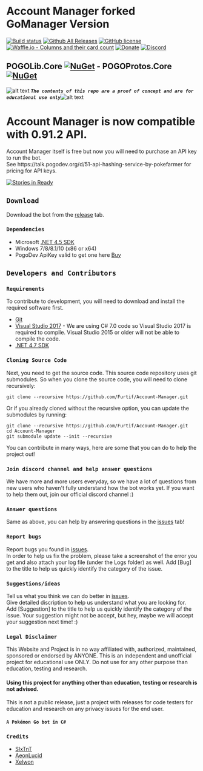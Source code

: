 # Account Manager forked GoManager Version

<!-- define variables -->
[1.1]: http://i.imgur.com/M4fJ65n.png (ATTENTION)

[![Build status](https://ci.appveyor.com/api/projects/status/ty7qju9owadajway/branch/master?svg=true)](https://ci.appveyor.com/project/RocketBot/account-manager/branch/master) [![Github All Releases](https://img.shields.io/github/downloads/Furtif/Account-Manager/total.svg?maxAge=250)](https://github.com/Furtif/Account-Manager/releases) 
[![GitHub license](https://img.shields.io/badge/license-GNU-blue.svg)](https://raw.githubusercontent.com/Furtif/Account-Manager/master/License.md) 
[![Waffle.io - Columns and their card count](https://badge.waffle.io/Furtif/Account-Manager.svg?columns=all)](https://waffle.io/Furtif/Account-Manager) [![Donate](https://img.shields.io/badge/Donate-PayPal-green.svg)](https://www.paypal.com/cgi-bin/webscr?cmd=_s-xclick&hosted_button_id=SNATC29B4ZJD4) [![Discord](https://img.shields.io/badge/Discord-Online-blue.svg)](https://discord.gg/rkm4xhX)

## POGOLib.Core [![NuGet](https://img.shields.io/nuget/v/POGOLib.Core.svg?maxAge=60)](https://www.nuget.org/packages/POGOLib.Core) - POGOProtos.Core [![NuGet](https://img.shields.io/nuget/vpre/POGOProtos.Core.svg?maxAge=60)](https://www.nuget.org/packages/POGOProtos.Core)


![alt text][1.1] <strong><em>`The contents of this repo are a proof of concept and are for educational use only`</em></strong>![alt text][1.1]<br/>

<h1>Account Manager is now compatible with 0.91.2 API.</h1>

<p>
Account Manager itself is free but now you will need to purchase an API key to run the bot.
<br/>
See https://talk.pogodev.org/d/51-api-hashing-service-by-pokefarmer for pricing for API keys.
</p>

[![Stories in Ready](https://discordapp.com/api/guilds/335455302965002242/widget.png?style=banner3&time-)](https://discord.gg/rkm4xhX)

## `Download`
Download the bot from the [release](https://github.com/Furtif/Account-Manager/releases) tab.  

### `Dependencies`
 - Microsoft [.NET 4.5 SDK](https://www.microsoft.com/en-us/download/details.aspx?id=55170&desc=dotnet47)
 - Windows 7/8/8.1/10 (x86 or x64)
 - PogoDev ApiKey valid to get one here [Buy](https://talk.pogodev.org/d/51-api-hashing-service-by-pokefarmer)

## `Developers and Contributors`

### `Requirements`

To contribute to development, you will need to download and install the required software first.

- [Git](https://git-scm.com/downloads)
- [Visual Studio 2017](https://www.visualstudio.com/vs/whatsnew/) - We are using C# 7.0 code so Visual Studio 2017 is required to compile. Visual Studio 2015 or older will not be able to compile the code.
- [.NET 4.7 SDK](https://www.microsoft.com/en-us/download/details.aspx?id=55170&desc=dotnet47)

### `Cloning Source Code`

Next, you need to get the source code.  This source code repository uses git submodules. So when you clone the source code, you will need to clone recursively:

```
git clone --recursive https://github.com/Furtif/Account-Manager.git
```

Or if you already cloned without the recursive option, you can update the submodules by running:

```
git clone --recursive https://github.com/Furtif/Account-Manager.git
cd Account-Manager
git submodule update --init --recursive
```

 You can contribute in many ways, here are some that you can do to help the project out!

### `Join discord channel and help answer questions`
 We have more and more users everyday, so we have a lot of questions from new users who haven't fully understand how the bot works yet. If you want to help them out, join our official discord channel :)

### `Answer questions`
 Same as above, you can help by answering questions in the [issues](https://github.com/Furtif/Account-Manager/issues) tab!

### `Report bugs`
 Report bugs you found in [issues](https://github.com/Furtif/Account-Manager/issues).  
In order to help us fix the problem, please take a screenshot of the error you get and also attach your log file (under the Logs folder) as well. Add [Bug] to the title to help us quickly identify the category of the issue.

### `Suggestions/ideas`
 Tell us what you think we can do better in [issues](https://github.com/Furtif/Account-Manager/issues).  
Give detailed discription to help us understand what you are looking for. Add [Suggestion] to the title to help us quickly identify the category of the issue. Your suggestion might not be accept, but hey, maybe we will accept your suggestion next time! :)

### `Legal Disclaimer`

This Website and Project is in no way affiliated with, authorized, maintained, sponsored or endorsed by ANYONE. This is an independent and unofficial project for educational use ONLY. Do not use for any other purpose than education, testing and research.

#### Using this project for anything other than education, testing or research is not advised.

This is not a public release, just a project with releases for code testers for education and research on any privacy issues for the end user.

#### `A Pokémon Go bot in C#`


### `Credits`
- [SlxTnT](https://github.com/SL-x-TnT)
- [AeonLucid](https://github.com/AeonLucid)
- [Xelwon](https://github.com/Xelwon)
